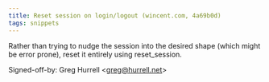 ```yaml
---
title: Reset session on login/logout (wincent.com, 4a69b0d)
tags: snippets
---
```


Rather than trying to nudge the session into the desired shape (which might be error prone), reset it entirely using reset_session.

Signed-off-by: Greg Hurrell &lt;greg@hurrell.net&gt;
